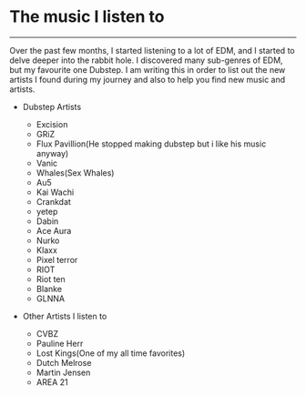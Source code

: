 # The music I listen to

---

Over the past few months, I started listening to a lot of EDM, and I started to delve deeper into the rabbit hole. I discovered many sub-genres of EDM, but my favourite one Dubstep. I am writing this in order to list out the new artists I found during my journey and also to help you find new music and artists.

- Dubstep Artists
    - Excision
    - GRiZ
    - Flux Pavillion(He stopped making dubstep but i like his music anyway)
    - Vanic
    - Whales(Sex Whales)
    - Au5
    - Kai Wachi
    - Crankdat
    - yetep
    - Dabin
    - Ace Aura
    - Nurko
    - Klaxx
    - Pixel terror
    - RIOT
    - Riot ten
    - Blanke
    - GLNNA

- Other Artists I listen to
    - CVBZ
    - Pauline Herr
    - Lost Kings(One of my all time favorites)
    - Dutch Melrose
    - Martin Jensen
    - AREA 21
